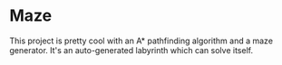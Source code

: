 # Maze
This project is pretty cool with an A* pathfinding algorithm and a maze generator.
It's an auto-generated labyrinth which can solve itself.
